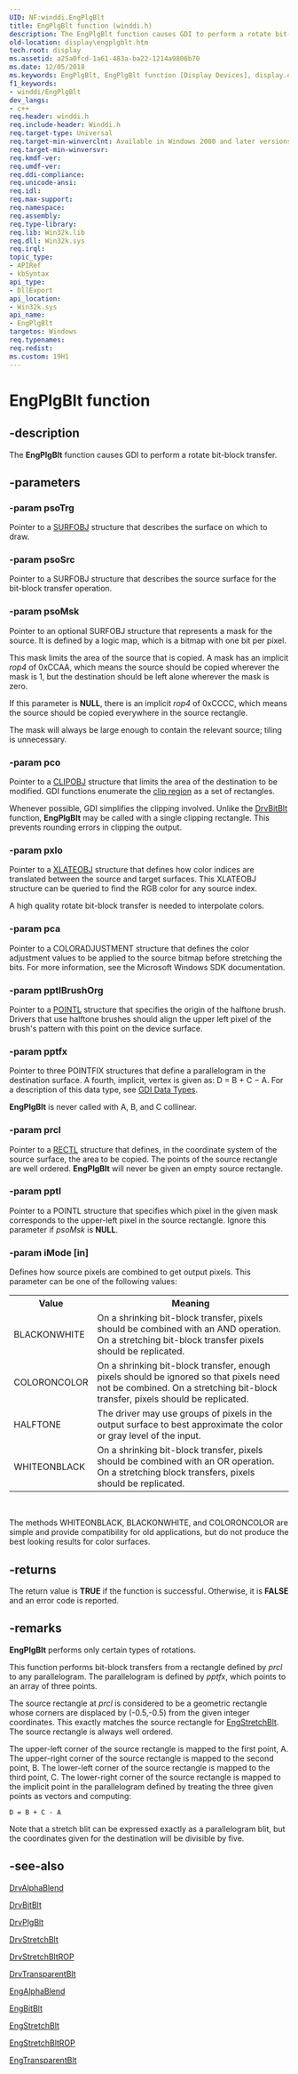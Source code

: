 ```yaml
---
UID: NF:winddi.EngPlgBlt
title: EngPlgBlt function (winddi.h)
description: The EngPlgBlt function causes GDI to perform a rotate bit-block transfer.
old-location: display\engplgblt.htm
tech.root: display
ms.assetid: a25a0fcd-1a61-483a-ba22-1214a9806b70
ms.date: 12/05/2018
ms.keywords: EngPlgBlt, EngPlgBlt function [Display Devices], display.engplgblt, gdifncs_e7b5fc87-c1d3-4513-a101-742cd358ed85.xml, winddi/EngPlgBlt
f1_keywords:
- winddi/EngPlgBlt
dev_langs:
- c++
req.header: winddi.h
req.include-header: Winddi.h
req.target-type: Universal
req.target-min-winverclnt: Available in Windows 2000 and later versions of the Windows operating systems.
req.target-min-winversvr: 
req.kmdf-ver: 
req.umdf-ver: 
req.ddi-compliance: 
req.unicode-ansi: 
req.idl: 
req.max-support: 
req.namespace: 
req.assembly: 
req.type-library: 
req.lib: Win32k.lib
req.dll: Win32k.sys
req.irql: 
topic_type:
- APIRef
- kbSyntax
api_type:
- DllExport
api_location:
- Win32k.sys
api_name:
- EngPlgBlt
targetos: Windows
req.typenames: 
req.redist: 
ms.custom: 19H1
---
```


# EngPlgBlt function


## -description


The <b>EngPlgBlt</b> function causes GDI to perform a rotate bit-block transfer.


## -parameters




### -param psoTrg

Pointer to a <a href="https://docs.microsoft.com/windows/desktop/api/winddi/ns-winddi-surfobj">SURFOBJ</a> structure that describes the surface on which to draw.


### -param psoSrc

Pointer to a SURFOBJ structure that describes the source surface for the bit-block transfer operation.


### -param psoMsk

Pointer to an optional SURFOBJ structure that represents a mask for the source. It is defined by a logic map, which is a bitmap with one bit per pixel.

This mask limits the area of the source that is copied. A mask has an implicit <i>rop4</i> of 0xCCAA, which means the source should be copied wherever the mask is 1, but the destination should be left alone wherever the mask is zero.

If this parameter is <b>NULL</b>, there is an implicit <i>rop4</i> of 0xCCCC, which means the source should be copied everywhere in the source rectangle.

The mask will always be large enough to contain the relevant source; tiling is unnecessary.


### -param pco

Pointer to a <a href="https://docs.microsoft.com/windows/desktop/api/winddi/ns-winddi-clipobj">CLIPOBJ</a> structure that limits the area of the destination to be modified. GDI functions enumerate the <a href="https://docs.microsoft.com/windows-hardware/drivers/">clip region</a> as a set of rectangles.

Whenever possible, GDI simplifies the clipping involved. Unlike the <a href="https://docs.microsoft.com/windows/desktop/api/winddi/nf-winddi-drvbitblt">DrvBitBlt</a> function, <b>EngPlgBlt</b> may be called with a single clipping rectangle. This prevents rounding errors in clipping the output.


### -param pxlo

Pointer to a <a href="https://docs.microsoft.com/windows/desktop/api/winddi/ns-winddi-xlateobj">XLATEOBJ</a> structure that defines how color indices are translated between the source and target surfaces. This XLATEOBJ structure can be queried to find the RGB color for any source index.

A high quality rotate bit-block transfer is needed to interpolate colors.


### -param pca

Pointer to a COLORADJUSTMENT structure that defines the color adjustment values to be applied to the source bitmap before stretching the bits. For more information, see the Microsoft Windows SDK documentation.


### -param pptlBrushOrg

Pointer to a <a href="https://docs.microsoft.com/windows/desktop/api/windef/ns-windef-pointl">POINTL</a> structure that specifies the origin of the halftone brush. Drivers that use halftone brushes should align the upper left pixel of the brush's pattern with this point on the device surface.


### -param pptfx

Pointer to three POINTFIX structures that define a parallelogram in the destination surface. A fourth, implicit, vertex is given as: D = B + C − A. For a description of this data type, see <a href="https://docs.microsoft.com/windows-hardware/drivers/display/gdi-data-types">GDI Data Types</a>.

<b>EngPlgBlt</b> is never called with A, B, and C collinear.


### -param prcl

Pointer to a <a href="https://docs.microsoft.com/windows/desktop/api/windef/ns-windef-rectl">RECTL</a> structure that defines, in the coordinate system of the source surface, the area to be copied. The points of the source rectangle are well ordered. <b>EngPlgBlt</b> will never be given an empty source rectangle.


### -param pptl

Pointer to a POINTL structure that specifies which pixel in the given mask corresponds to the upper-left pixel in the source rectangle. Ignore this parameter if <i>psoMsk</i> is <b>NULL</b>.


### -param iMode [in]

Defines how source pixels are combined to get output pixels. This parameter can be one of the following values:

<table>
<tr>
<th>Value</th>
<th>Meaning</th>
</tr>
<tr>
<td>
BLACKONWHITE

</td>
<td>
On a shrinking bit-block transfer, pixels should be combined with an AND operation. On a stretching bit-block transfer pixels should be replicated.

</td>
</tr>
<tr>
<td>
COLORONCOLOR

</td>
<td>
On a shrinking bit-block transfer, enough pixels should be ignored so that pixels need not be combined. On a stretching bit-block transfer, pixels should be replicated.

</td>
</tr>
<tr>
<td>
HALFTONE

</td>
<td>
The driver may use groups of pixels in the output surface to best approximate the color or gray level of the input.

</td>
</tr>
<tr>
<td>
WHITEONBLACK

</td>
<td>
On a shrinking bit-block transfer, pixels should be combined with an OR operation. On a stretching block transfers, pixels should be replicated.

</td>
</tr>
</table>
 

The methods WHITEONBLACK, BLACKONWHITE, and COLORONCOLOR are simple and provide compatibility for old applications, but do not produce the best looking results for color surfaces.


## -returns



The return value is <b>TRUE</b> if the function is successful. Otherwise, it is <b>FALSE</b> and an error code is reported.




## -remarks



<b>EngPlgBlt</b> performs only certain types of rotations.

This function performs bit-block transfers from a rectangle defined by <i>prcl</i> to any parallelogram. The parallelogram is defined by <i>pptfx</i>, which points to an array of three points.

The source rectangle at <i>prcl</i> is considered to be a geometric rectangle whose corners are displaced by (-0.5,-0.5) from the given integer coordinates. This exactly matches the source rectangle for <a href="https://docs.microsoft.com/windows/desktop/api/winddi/nf-winddi-engstretchblt">EngStretchBlt</a>. The source rectangle is always well ordered.

The upper-left corner of the source rectangle is mapped to the first point, A. The upper-right corner of the source rectangle is mapped to the second point, B. The lower-left corner of the source rectangle is mapped to the third point, C. The lower-right corner of the source rectangle is mapped to the implicit point in the parallelogram defined by treating the three given points as vectors and computing:


```
D = B + C - A
```


Note that a stretch blit can be expressed exactly as a parallelogram blit, but the coordinates given for the destination will be divisible by five.




## -see-also




<a href="https://docs.microsoft.com/windows/desktop/api/winddi/nf-winddi-drvalphablend">DrvAlphaBlend</a>



<a href="https://docs.microsoft.com/windows/desktop/api/winddi/nf-winddi-drvbitblt">DrvBitBlt</a>



<a href="https://docs.microsoft.com/windows/desktop/api/winddi/nf-winddi-drvplgblt">DrvPlgBlt</a>



<a href="https://docs.microsoft.com/windows/desktop/api/winddi/nf-winddi-drvstretchblt">DrvStretchBlt</a>



<a href="https://docs.microsoft.com/windows/desktop/api/winddi/nf-winddi-drvstretchbltrop">DrvStretchBltROP</a>



<a href="https://docs.microsoft.com/windows/desktop/api/winddi/nf-winddi-drvtransparentblt">DrvTransparentBlt</a>



<a href="https://docs.microsoft.com/windows/desktop/api/winddi/nf-winddi-engalphablend">EngAlphaBlend</a>



<a href="https://docs.microsoft.com/windows/desktop/api/winddi/nf-winddi-engbitblt">EngBitBlt</a>



<a href="https://docs.microsoft.com/windows/desktop/api/winddi/nf-winddi-engstretchblt">EngStretchBlt</a>



<a href="https://docs.microsoft.com/windows/desktop/api/winddi/nf-winddi-engstretchbltrop">EngStretchBltROP</a>



<a href="https://docs.microsoft.com/windows/desktop/api/winddi/nf-winddi-engtransparentblt">EngTransparentBlt</a>
 

 

